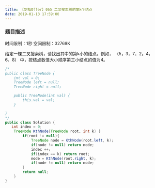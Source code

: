 ```yaml
---
title: 【剑指Offer】065 二叉搜索树的第k个结点
date: 2019-01-13 17:59:00
---
```


### 题目描述

时间限制：1秒 空间限制：32768K

给定一棵二叉搜索树，请找出其中的第k小的结点。例如， （5，3，7，2，4，6，8）    中，按结点数值大小顺序第三小结点的值为4。


```java
/*
public class TreeNode {
    int val = 0;
    TreeNode left = null;
    TreeNode right = null;

    public TreeNode(int val) {
        this.val = val;
    }

}
*/
public class Solution {
   int index = 0;
    TreeNode KthNode(TreeNode root, int k) {
        if(root != null){
            TreeNode node = KthNode(root.left, k);
            if(node != null) return node;
            index ++;
            if(index == k) return root;
            node = KthNode(root.right, k);
            if(node != null) return node;
        }
        return null;
    }
}
```
